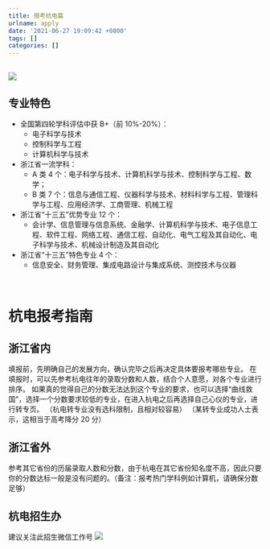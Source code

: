 ```yaml
---
title: 报考杭电篇
urlname: apply
date: '2021-06-27 19:09:42 +0800'
tags: []
categories: []
---
```


## ![](https://cdn.nlark.com/yuque/0/2021/jpeg/2596791/1623246585613-345ce58d-f045-46d8-88a0-d52d4c9ecebb.jpeg#clientId=u065ba6ce-1878-4&from=paste&id=wJU4Z&margin=%5Bobject%20Object%5D&originHeight=361&originWidth=1000&originalType=url∶=1&status=done&style=none&taskId=u4ab7f8b2-4432-4424-aca4-22052f7c3a7)

## 专业特色

- 全国第四轮学科评估中获 B+（前 10%-20%）：
  - 电子科学与技术
  - 控制科学与工程
  - 计算机科学与技术
- 浙江省一流学科：
  - A 类 4 个：电子科学与技术、计算机科学与技术、控制科学与工程、数学；
  - B 类 7 个：信息与通信工程、仪器科学与技术、材料科学与工程、管理科学与工程、应用经济学、工商管理、机械工程
- 浙江省“十三五”优势专业 12 个：
  - 会计学、信息管理与信息系统、金融学、计算机科学与技术、电子信息工程、软件工程、网络工程、通信工程、自动化、电气工程及其自动化、电子科学与技术、机械设计制造及其自动化
- 浙江省“十三五”特色专业 4 个：
  - 信息安全、财务管理、集成电路设计与集成系统、测控技术与仪器

​

# 杭电报考指南

## 浙江省内

填报前，先明确自己的发展方向，确认完毕之后再决定具体要报考哪些专业。
在填报时，可以先参考杭电往年的录取分数和人数，结合个人意愿，对各个专业进行排序。
如果真的觉得自己的分数无法达到这个专业的要求，也可以选择“曲线救国”，选择一个分数要求较低的专业，在进入杭电之后再选择自己心仪的专业，进行转专页。
（杭电转专业没有选科限制，且相对较容易）
（某转专业成功人士表示，这相当于高考降分 20 分）

## 浙江省外

参考其它省份的历届录取人数和分数，由于杭电在其它省份知名度不高，因此只要你的分数达标一般是没有问题的。（备注：报考热门学科例如计算机，请确保分数足够）

## 杭电招生办

建议关注此招生微信工作号
![](https://cdn.nlark.com/yuque/0/2021/png/2596791/1623246936960-0f638001-4f88-4f84-903d-b20a8a630f9a.png#clientId=u725ce22c-c894-4&from=paste&height=215&id=u15a33058&margin=%5Bobject%20Object%5D&originHeight=430&originWidth=430&originalType=url∶=1&status=done&style=shadow&taskId=ucd9a7087-5283-4c7c-a5bb-fa2e71eb059&width=215)​
​

​

​
